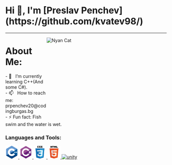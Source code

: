 <h1 align="left">Hi 👋, I'm [Preslav Penchev](https://github.com/kvatev98/)</h1>
<hr>
<img align="right" height="250" width="375" alt="Nyan Cat" src="https://cdnv.vipestudio.com/uploads/2020/06/unnamed-file.wp.gif" />

<h1 align="left">About Me:</h1>
- 🚀 &nbsp; I’m currently learning C++(And some C#). <br>
- 📫 &nbsp; How to reach me: prpenchev20@codingburgas.bg <br>
- ⚡ Fun fact: Fish swim and the water is wet. <br>


<h3 align="left">Languages and Tools:</h3>
<p align="left"> <a href="https://www.w3schools.com/cpp/" target="_blank"> <img src="https://raw.githubusercontent.com/devicons/devicon/master/icons/cplusplus/cplusplus-original.svg" alt="cplusplus" width="40" height="40"/> </a> <a href="https://www.w3schools.com/cs/" target="_blank"> <img src="https://raw.githubusercontent.com/devicons/devicon/master/icons/csharp/csharp-original.svg" alt="csharp" width="40" height="40"/> </a> <a href="https://www.w3schools.com/css/" target="_blank"> <img src="https://raw.githubusercontent.com/devicons/devicon/master/icons/css3/css3-original-wordmark.svg" alt="css3" width="40" height="40"/> </a> <a href="https://www.w3.org/html/" target="_blank"> <img src="https://raw.githubusercontent.com/devicons/devicon/master/icons/html5/html5-original-wordmark.svg" alt="html5" width="40" height="40"/> </a> <a href="https://unity.com/" target="_blank"> <img src="https://www.vectorlogo.zone/logos/unity3d/unity3d-icon.svg" alt="unity" width="40" height="40"/> </a> </p>
